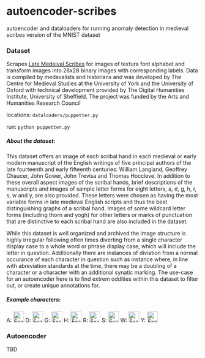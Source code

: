 # autoencoder-scribes
autoencoder and dataloaders for running anomaly detection in medieval scribes version of the MNIST dataset 

### Dataset

  Scrapes [Late Medeival Scribes](https://www.medievalscribes.com/index.php?page=about&nav=off) for images of textura font alphabet and transform images into 28x28 binary images with corresponding labels. Data is compiled by medevalists and historians and was developed by The Centre for Medieval Studies at the University of York and the University of Oxford with technical development provided by The Digital Humanities Institute, University of Sheffield. The project was funded by the Arts and Humanities Research Council

locations: `dataloaders/puppetter.py`

run: `python puppetter.py`

##### About the dataset:

  This dataset offers an image of each scribal hand in each medieval or early modern manuscript of the English writings of five principal authors of the late fourteenth and early fifteenth centuries: William Langland, Geoffrey Chaucer, John Gower, John Trevisa and Thomas Hoccleve. In addition to these overall aspect images of the scribal hands, brief descriptions of the manuscripts and images of sample letter forms for eight letters, a, d, g, h, r, s, w and y, are also provided. These letters were chosen as having the most variable forms in late medieval English scripts and thus the best distinguishing graphs of a scribal hand. Images of some wildcard letter forms (including thorn and yogh) for other letters or marks of punctuation that are distinctive to each scribal hand are also included in the dataset.
  
  While this dataset is well organized and archived the image structure is highly irregular following often times diverting from a single character display case to a whole word or phrase display case, which will include the letter in question. Additionally there are instances of diviation from a normal occurance of each character in question such as instance where, in line with abreviation standards at the time, there may be a doubling of a character or a character with an additional synatic marking. The use-case for an autoencoder here is to find extrem oddities within this dataset to filter out, or create unique annotations for.
  
##### Example characters:

A: <img src="https://www.dhi.ac.uk/san/medievalscribes/images/Sloane1685-43v-a2.jpg" alt="Example Image" width="28">
D: <img src = 'https://www.dhi.ac.uk/san/medievalscribes/images/eMusaeo116-13r-d3.jpg' alt = 'Example Image D' width = '28'>
G: <img src = 'https://www.dhi.ac.uk/san/medievalscribes/images/eMusaeo116-13r-g.jpg' alt = 'Example Image G' width = '28'>
H: <img src = 'https://www.dhi.ac.uk/san/medievalscribes/images/eMusaeo116-13r-h.jpg' alt = 'Example Image H' width = '28'>
R: <img src = 'https://www.dhi.ac.uk/san/medievalscribes/images/Add10340-10v-r2.jpg' alt = 'Example Image R' width = '28'>
S: <img src = 'https://www.dhi.ac.uk/san/medievalscribes/images/Harley4826-94v-s3.jpg' alt = 'Example Image S' width = '28'>
W: <img src = 'https://www.dhi.ac.uk/san/medievalscribes/images/EL26-A-13-1r-w2.jpg' alt = 'Example Image W' width = '28'>
Y: <img src = 'https://www.dhi.ac.uk/san/medievalscribes/images/Additional25718-47-y.jpg' alt = 'Example Image Y' width = '28'>


  
### Autoencoder

  TBD

